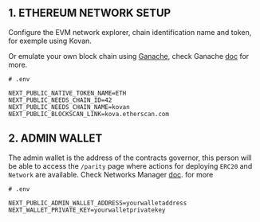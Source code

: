## 1. ETHEREUM NETWORK SETUP

Configure the EVM network explorer, chain identification name and token, for exemple using Kovan.

Or emulate your own block chain using [Ganache](../docs/GANACHE.md), check Ganache [doc]('https://trufflesuite.com/ganache/') for more.

```text
# .env

NEXT_PUBLIC_NATIVE_TOKEN_NAME=ETH
NEXT_PUBLIC_NEEDS_CHAIN_ID=42
NEXT_PUBLIC_NEEDS_CHAIN_NAME=kovan
NEXT_PUBLIC_BLOCKSCAN_LINK=kova.etherscan.com
```

## 2. ADMIN WALLET

The admin wallet is the address of the contracts governor, this person will be able to access the `/parity` page where actions for deploying `ERC20` and `Network` are available. Check Networks Manager [doc](../docs/NETWORK-MANAGER.md). for more

```text
# .env

NEXT_PUBLIC_ADMIN_WALLET_ADDRESS=yourwalletaddress
NEXT_WALLET_PRIVATE_KEY=yourwalletprivatekey
```